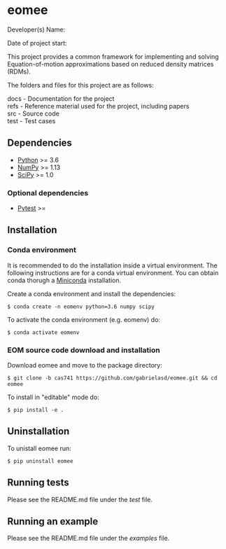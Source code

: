 # eomee

Developer(s) Name:

Date of project start:

This project provides a common framework for implementing and solving Equation-of-motion approximations based on reduced density matrices (RDMs).

The folders and files for this project are as follows:

docs - Documentation for the project  
refs - Reference material used for the project, including papers  
src - Source code  
test - Test cases  

## Dependencies
- [Python](http://python.org/) >= 3.6
- [NumPy](http://numpy.org/) >= 1.13
- [SciPy](http://docs.scipy.org/doc/scipy/reference/) >= 1.0

### Optional dependencies
- [Pytest](https://docs.pytest.org/en/latest/) >=

## Installation
### Conda environment
It is recommended to do the installation inside a virtual environment. The following instructions are for a conda virtual environment. You can obtain conda thorugh a [Miniconda](https://docs.conda.io/en/latest/miniconda.html) installation.

Create a conda environment and install the dependencies:

```
$ conda create -n eomenv python=3.6 numpy scipy
```

To activate the conda environment (e.g. eomenv) do:

```
$ conda activate eomenv
```

### EOM source code download and installation
Download eomee and move to the package directory:

```
$ git clone -b cas741 https://github.com/gabrielasd/eomee.git && cd eomee
```

To install in "editable" mode do:

```
$ pip install -e .
```

## Uninstallation
To unistall eomee run:

```
$ pip uninstall eomee
```

## Running tests
Please see the README.md file under the _test_ file.


## Running an example
Please see the README.md file under the _examples_ file.


